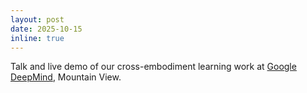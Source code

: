 ```yaml
---
layout: post
date: 2025-10-15
inline: true
---
```


Talk and live demo of our cross-embodiment learning work at [Google DeepMind](https://deepmind.google/), Mountain View.